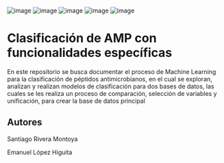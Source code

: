 ![image](https://github.com/user-attachments/assets/8de2a9fa-c2f8-41ac-a220-3db26ec0c1b2) ![image](https://github.com/user-attachments/assets/244912aa-a7a1-4cac-9010-0aa2dda942ce) ![image](https://github.com/user-attachments/assets/7fac0f58-df4c-4d4e-9601-5e008d321eab) ![image](https://github.com/user-attachments/assets/e8635896-9b05-4f97-8482-ddfb71cf2553) ![image](https://github.com/user-attachments/assets/18ed64a7-4dd4-447c-b5aa-1078e2d96896)




# Clasificación de AMP con funcionalidades específicas
En este repositorio se busca documentar el proceso de Machine Learning para la clasificación de péptidos antimicrobianos, en el cual se exploran, analizan y realizan modelos de clasificación para dos bases de datos, las cuales se les realiza un proceso de comparación, selección de variables y unificación, para crear la base de datos principal


## Autores
Santiago Rivera Montoya

Emanuel López Higuita
